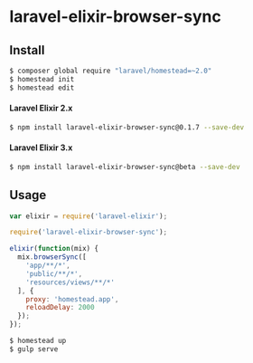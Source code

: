 # laravel-elixir-browser-sync

## Install

```sh
$ composer global require "laravel/homestead=~2.0"
$ homestead init
$ homestead edit
```

#### Laravel Elixir 2.x

```sh
$ npm install laravel-elixir-browser-sync@0.1.7 --save-dev
```

#### Laravel Elixir 3.x

```sh
$ npm install laravel-elixir-browser-sync@beta --save-dev
```

## Usage

```javascript
var elixir = require('laravel-elixir');

require('laravel-elixir-browser-sync');

elixir(function(mix) {
  mix.browserSync([
    'app/**/*',
    'public/**/*',
    'resources/views/**/*'
  ], {
    proxy: 'homestead.app',
    reloadDelay: 2000
  });
});
```

```sh
$ homestead up
$ gulp serve
```
